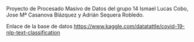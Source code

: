 Proyecto de Procesado Masivo de Datos del grupo 14 
Ismael Lucas Cobo, Jose Mª Casanova Blázquez y Adrián Sequera Robledo.

Enlace de la base de datos
https://www.kaggle.com/datatattle/covid-19-nlp-text-classification
